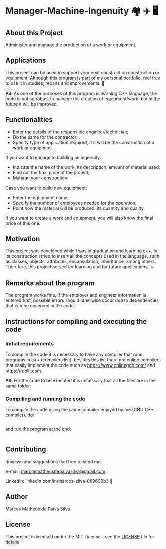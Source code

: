 # Manager-Machine-Ingenuity :houses: :airplane: :desktop_computer:

## About this Project

Administer and manage the production of a work or equipment.

## Applications

This project can be used to support your next construction construction or equipment. Although this program is part of my personal portfolio, feel free to use it in studies, repairs and improvements. :call_me_hand:

**PS**: As one of the purposes of this program is learning C++ language, the code is not so robust to manage the creation of equipment/work, but in the future it will be improved.

## Functionalities

* Enter the details of the responsible engineer/technician;
* Do the same for the contractor;
* Specify type of application required, if it will be the construction of a work or equipment.

If you want to engage to building an ingenuity:

  * Indicate the name of the work, its description, amount of material used;
  * Find out the final price of the project;
  * Manage your construction.
  
Case you want to build new equipment:
  
  * Enter the equipment name;
  * Specify the number of employees needed for the operation;
  * Point how the material will be produced, its quantity and quality.

If you want to create a work and equipment, you will also know the final price of this one.

## Motivation

This project was developed while I was in graduation and learning c++, in its construction I tried to insert all the concepts used in the language, such as classes, objects, attributes, encapsulation, inheritance, among others. Therefore, this project served for learning and for future applications. :relaxed:

## Remarks about the program

The program works fine, if the employer and engineer information is entered first, possible errors should otherwise occur due to dependencies that can be observed in the code.

## Instructions for compiling and executing the code

### Initial requirements

To compile the code it is necessary to have any compiler that runs programs in c++ (compilers list), besides this list there are online compilers that easily implement the code such as https://www.onlinegdb.com/ and https://replit.com.

**PS**: For the code to be executed it is necessary that all the files are in the same folder.

### Compiling and running the code

To compile the code using the same compiler enjoyed by me (GNU C++ compiler), do:

```bash

```

and run the program at the end:

```bash

```
## Contributing 

Reviews and suggestions feel free to send me:

e-mail: marcosmatheusdepaivasilva@gmail.com

LinkedIn: linkedin.com/in/marcos-silva-089699b3 :hugs:

## Author

Marcos Matheus de Paiva Silva

## License

This project is licensed under the MIT License - see the [LICENSE](LICENSE) file for details
